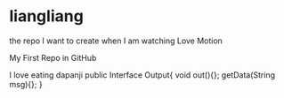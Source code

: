 # liangliang
the repo I want to create when I am watching Love Motion

My First Repo in GitHub

I love eating dapanji
public Interface Output{
  void out(){};
  getData(String msg){};
}
